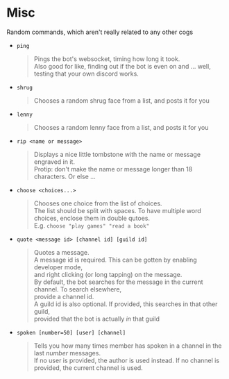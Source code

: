 # Misc
Random commands, which aren't really related to any other cogs

* `ping`
  >Pings the bot's websocket, timing how long it took.  
  Also good for like, finding out if the bot is even on and ... well, testing that your own discord works.

* `shrug`
  >Chooses a random shrug face from a list, and posts it for you

* `lenny`
  >Chooses a random lenny face from a list, and posts it for you

* `rip <name or message>`
  >Displays a nice little tombstone with the name or message engraved in it.  
  Protip: don't make the name or message longer than 18 characters. Or else ...

* `choose <choices...>`
  >Chooses one choice from the list of choices.  
  The list should be split with spaces. To have multiple word choices, enclose them in double qutoes.  
  E.g. `choose "play games" "read a book"`

* `quote <message id> [channel id] [guild id]`
  >Quotes a message.  
  A message id is required. This can be gotten by enabling developer mode,  
  and right clicking (or long tapping) on the message.  
  By default, the bot searches for the message in the current channel. To search elsewhere,  
  provide a channel id.  
  A guild id is also optional. If provided, this searches in that other guild,  
  provided that the bot is actually *in* that guild

* `spoken [number=50] [user] [channel]`
  >Tells you how many times member has spoken in a channel in the last *number* messages.  
  If no user is provided, the author is used instead. If no channel is provided, the current channel is used.
